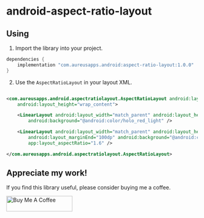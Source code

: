 # android-aspect-ratio-layout

## Using

1. Import the library into your project.

```groovy
dependencies {
    implementation "com.aureusapps.android:aspect-ratio-layout:1.0.0"
}
```

2. Use the `AspectRatioLayout` in your layout XML.

```xml

<com.aureusapps.android.aspectratiolayout.AspectRatioLayout android:layout_width="match_parent"
    android:layout_height="wrap_content">

    <LinearLayout android:layout_width="match_parent" android:layout_height="match_parent"
        android:background="@android:color/holo_red_light" />

    <LinearLayout android:layout_width="match_parent" android:layout_height="match_parent"
        android:layout_marginEnd="100dp" android:background="@android:color/holo_blue_light"
        app:layout_aspectRatio="1.6" />

</com.aureusapps.android.aspectratiolayout.AspectRatioLayout>
```

## Appreciate my work!

If you find this library useful, please consider buying me a coffee.

<a href="https://www.buymeacoffee.com/udarawanasinghe" target="_blank"><img src="https://cdn.buymeacoffee.com/buttons/default-orange.png" alt="Buy Me A Coffee" height="41" width="174"></a>